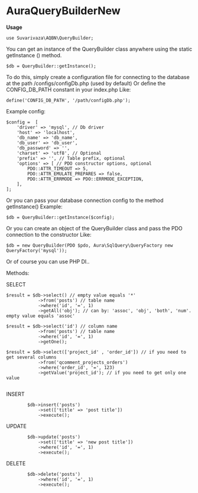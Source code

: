 # AuraQueryBuilderNew

**Usage**

```
use Suvarivaza\AQBN\QueryBuilder;
```

You can get an instance of the QueryBuilder class anywhere using the static getInstance () method.
```
$db = QueryBuilder::getInstance();
```

To do this, simply create a configuration file for connecting to the database at the path /configs/configDb.php (used by default)
Or define the CONFIG_DB_PATH constant in your index.php
Like:
```
define('CONFIG_DB_PATH', '/path/configDb.php');
```

Example config:
```
$config =  [
    'driver' => 'mysql', // Db driver
    'host' => 'localhost',
    'db_name' => 'db_name',
    'db_user' => 'db_user',
    'db_password' => '',
    'charset' => 'utf8', // Optional
    'prefix' => '', // Table prefix, optional
    'options' => [ // PDO constructor options, optional
        PDO::ATTR_TIMEOUT => 5,
        PDO::ATTR_EMULATE_PREPARES => false,
        PDO::ATTR_ERRMODE => PDO::ERRMODE_EXCEPTION,
    ],
];
```

Or you can pass your database connection config to the method getInstance()
Example:
```
$db = QueryBuilder::getInstance($config);
```

Or you can create an object of the QueryBuilder class and pass the PDO connection to the constructor
Like:
```
$db = new QueryBuilder(PDO $pdo, Aura\SqlQuery\QueryFactory new QueryFactory('mysql'));
```
Or of course you can use PHP DI..

Methods:

SELECT
```
$result = $db->select() // empty value equals '*'
            ->from('posts') // table name
            ->where('id', '=', 1)
            ->getAll('obj'); // can by: 'assoc', 'obj', 'both', 'num'. empty value equals 'assoc'

$result = $db->select('id') // column name
            ->from('posts') // table name
            ->where('id', '=', 1)
            ->getOne();     
            
$result = $db->select(['project_id' , 'order_id']) // if you need to get several columns
            ->from('qcomment_projects_orders')
            ->where('order_id', '=', 123)
            ->getValue('project_id'); // if you need to get only one value
                
```

INSERT
```            
        $db->insert('posts')
            ->set(['title' => 'post title'])
            ->execute();
```

UPDATE
```           
        $db->update('posts')
            ->set(['title' => 'new post title'])
            ->where('id', '=', 1)
            ->execute();
```

DELETE
```    
        $db->delete('posts')
            ->where('id', '=', 1)
            ->execute();
```
